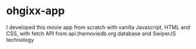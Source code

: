 # ohgixx-app
I developed this movie app from scratch with vanilla Javascript, HTML and CSS, with fetch API from api.themoviedb.org database and SwiperJS technology
